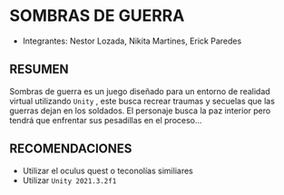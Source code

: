 # SOMBRAS DE GUERRA
* Integrantes: Nestor Lozada, Nikita Martines, Erick Paredes
## RESUMEN  
Sombras de guerra es un juego diseñado para un entorno de realidad virtual utilizando `Unity` , este busca recrear traumas y secuelas que las guerras dejan en los soldados. El personaje busca la paz interior pero tendrá que enfrentar sus pesadillas en el proceso...
## RECOMENDACIONES
* Utilizar el oculus quest o teconolías similiares
* Utilizar `Unity 2021.3.2f1`
